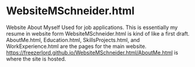 # WebsiteMSchneider.html
Website About Myself
Used for job applications. This is essentially my resume in website form
WebsiteMSchneider.html is kind of like a first draft.
AboutMe.html, Education.html, SkillsProjects.html, and WorkExperience.html are the pages for the main website.
https://freezerlord.github.io/WebsiteMSchneider.html/AboutMe.html is where the site is hosted.
